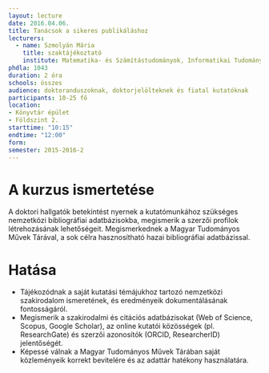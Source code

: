 ```yaml
---
layout: lecture
date: 2016.04.06.
title: Tanácsok a sikeres publikáláshoz
lecturers:
  - name: Szmolyán Mária
    title: szaktájékoztató
    institute: Matematika- és Számítástudományok, Informatikai Tudományok és Villamosmérnöki Tudományok
phdla: 1043
duration: 2 óra
schools: összes
audience: doktoranduszoknak, doktorjelölteknek és fiatal kutatóknak
participants: 10-25 fő
location:
- Könyvtár épület
- Földszint 2.
starttime: "10:15"
endtime: "12:00"
form:
semester: 2015-2016-2
---
```


# A kurzus ismertetése

A doktori hallgatók betekintést nyernek a kutatómunkához szükséges nemzetközi bibliográfiai adatbázisokba, megismerik a szerzői profilok létrehozásának lehetőségeit. Megismerkednek a Magyar Tudományos Művek Tárával, a sok célra hasznosítható hazai bibliográfiai adatbázissal.

# Hatása

* Tájékozódnak a saját kutatási témájukhoz tartozó nemzetközi szakirodalom ismeretének, és eredményeik dokumentálásának fontosságáról.
* Megismerik a szakirodalmi és citációs adatbázisokat (Web of Science, Scopus, Google Scholar), az online kutatói közösségek (pl. ResearchGate) és szerzői azonosítók (ORCID, ResearcherID) jelentőségét.
* Képessé válnak a Magyar Tudományos Művek Tárában saját közleményeik korrekt bevitelére és az adattár hatékony használatára.
